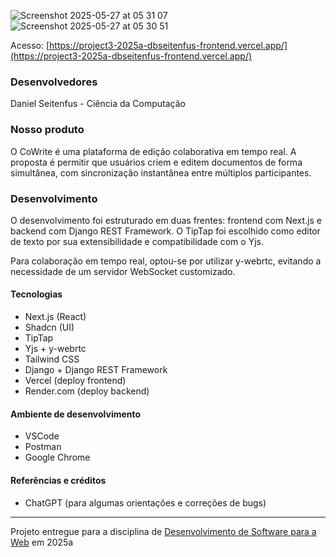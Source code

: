 
![Screenshot 2025-05-27 at 05 31 07](https://github.com/user-attachments/assets/ecc57977-e15d-4d14-9e18-403e74683140)
![Screenshot 2025-05-27 at 05 30 51](https://github.com/user-attachments/assets/00873d4c-90e1-4d83-8c9e-4f00de6ef711)

Acesso: [https://project3-2025a-dbseitenfus-frontend.vercel.app/](https://project3-2025a-dbseitenfus-frontend.vercel.app/)

### Desenvolvedores

Daniel Seitenfus - Ciência da Computação

### Nosso produto

O CoWrite é uma plataforma de edição colaborativa em tempo real. A proposta é permitir que usuários criem e editem documentos de forma simultânea, com sincronização instantânea entre múltiplos participantes.


### Desenvolvimento

O desenvolvimento foi estruturado em duas frentes: frontend com Next.js e backend com Django REST Framework. O TipTap foi escolhido como editor de texto por sua extensibilidade e compatibilidade com o Yjs.

Para colaboração em tempo real, optou-se por utilizar y-webrtc, evitando a necessidade de um servidor WebSocket customizado.

#### Tecnologias

- Next.js (React)
- Shadcn (UI)
- TipTap
-	Yjs + y-webrtc 
-	Tailwind CSS
- Django + Django REST Framework
-	Vercel (deploy frontend)
-	Render.com (deploy backend)

#### Ambiente de desenvolvimento

- VSCode
- Postman
- Google Chrome

#### Referências e créditos

- ChatGPT (para algumas orientações e correções de bugs)

---
Projeto entregue para a disciplina de [Desenvolvimento de Software para a Web](http://github.com/andreainfufsm/elc1090-2025a) em 2025a
